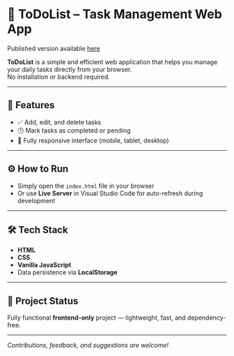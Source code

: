 # 📝 ToDoList – Task Management Web App
Published version available [here](https://theofief.github.io/toDoList/)

**ToDoList** is a simple and efficient web application that helps you manage your daily tasks directly from your browser.  
No installation or backend required.

---

## 🔧 Features

- ✅ Add, edit, and delete tasks  
- 🕒 Mark tasks as completed or pending  
- 📱 Fully responsive interface (mobile, tablet, desktop)

---

## ⚙️ How to Run

- Simply open the `index.html` file in your browser  
- Or use **Live Server** in Visual Studio Code for auto-refresh during development

---

## 🛠️ Tech Stack

- **HTML**  
- **CSS**  
- **Vanilla JavaScript**  
- Data persistence via **LocalStorage**

---

## 📌 Project Status

Fully functional **frontend-only** project — lightweight, fast, and dependency-free.

---

*Contributions, feedback, and suggestions are welcome!*
